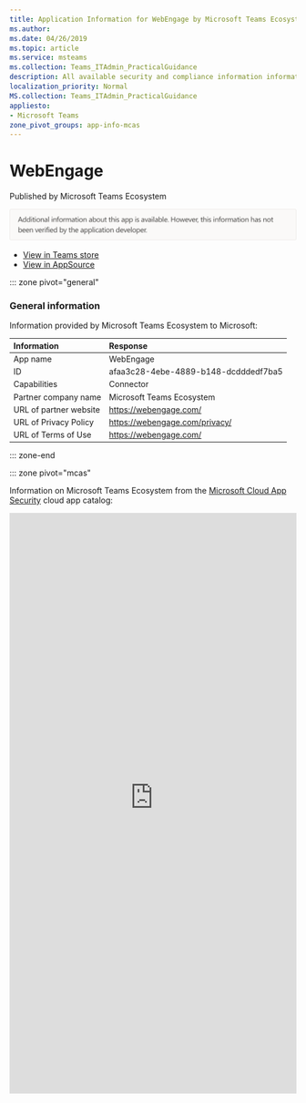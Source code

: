 ```yaml
---
title: Application Information for WebEngage by Microsoft Teams Ecosystem
ms.author: 
ms.date: 04/26/2019
ms.topic: article
ms.service: msteams
ms.collection: Teams_ITAdmin_PracticalGuidance
description: All available security and compliance information information for WebEngage, its data handling policies, its Microsoft Cloud App Security app catalog information, and security/compliance information in the CSA STAR registry.
localization_priority: Normal
MS.collection: Teams_ITAdmin_PracticalGuidance
appliesto:
- Microsoft Teams
zone_pivot_groups: app-info-mcas
---
```

# WebEngage

Published by Microsoft Teams Ecosystem

<img alt="Non-attested image" src="./images/unattested.png" width="650"/>

* <a href="https://teams.microsoft.com/l/app/afaa3c28-4ebe-4889-b148-dcdddedf7ba5" target="_blank">View in Teams store</a>
* <a href="https://appsource.microsoft.com/en-us/product/office/WA104381594" target="_blank">View in AppSource</a>

::: zone pivot="general"

### General information

Information provided by Microsoft Teams Ecosystem to Microsoft:

| **Information** | **Response** |
|:----------------|:-------------|
| App name | WebEngage |
| ID | afaa3c28-4ebe-4889-b148-dcdddedf7ba5 |
| Capabilities | Connector |
| Partner company name | Microsoft Teams Ecosystem |
| URL of partner website | <https://webengage.com/> |
| URL of Privacy Policy | <https://webengage.com/privacy/> |
| URL of Terms of Use | <https://webengage.com/> |

::: zone-end


::: zone pivot="mcas"

Information on Microsoft Teams Ecosystem from the [Microsoft Cloud App Security](https://www.microsoft.com/en-us/enterprise-mobility-security/cloud-app-security) cloud app catalog:

<iframe height='1020' title='Microsoft Cloud App Security Information' src='https://3ca685143b5b46b4b0e5266dadf2e97c.codepen.website/#/dashboard/12238' frameborder='no'  style='width: 100%;'>

<a href="https://3ca685143b5b46b4b0e5266dadf2e97c.codepen.website/#/dashboard/12238" target="_blank">View in a new tab</a>

::: zone-end


